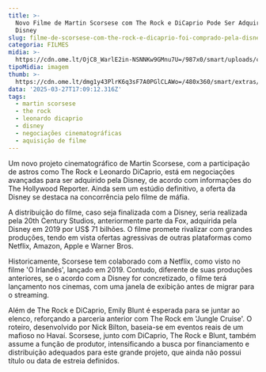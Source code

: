 ```yaml
---
title: >-
  Novo Filme de Martin Scorsese com The Rock e DiCaprio Pode Ser Adquirido pela
  Disney
slug: filme-de-scorsese-com-the-rock-e-dicaprio-foi-comprado-pela-disney-diz-site
categoria: FILMES
midia: >-
  https://cdn.ome.lt/OjC8_WarlE2in-NSNNKw9GMnu7U=/987x0/smart/uploads/conteudo/fotos/OMELETE_CAPA_-_2025-03-27T134420.310.png
tipoMidia: imagem
thumb: >-
  https://cdn.ome.lt/dmg1y43PlrK6q3sF7A0PGlCLAWo=/480x360/smart/extras/conteudos/omelete_THUMB_-_2025-03-27T134359.079.png
data: '2025-03-27T17:09:12.316Z'
tags:
  - martin scorsese
  - the rock
  - leonardo dicaprio
  - disney
  - negociações cinematográficas
  - aquisição de filme
---
```


Um novo projeto cinematográfico de Martin Scorsese, com a participação de astros como The Rock e Leonardo DiCaprio, está em negociações avançadas para ser adquirido pela Disney, de acordo com informações do The Hollywood Reporter. Ainda sem um estúdio definitivo, a oferta da Disney se destaca na concorrência pelo filme de máfia.

A distribuição do filme, caso seja finalizada com a Disney, seria realizada pela 20th Century Studios, anteriormente parte da Fox, adquirida pela Disney em 2019 por US$ 71 bilhões. O filme promete rivalizar com grandes produções, tendo em vista ofertas agressivas de outras plataformas como Netflix, Amazon, Apple e Warner Bros.

Historicamente, Scorsese tem colaborado com a Netflix, como visto no filme 'O Irlandês', lançado em 2019. Contudo, diferente de suas produções anteriores, se o acordo com a Disney for concretizado, o filme terá lançamento nos cinemas, com uma janela de exibição antes de migrar para o streaming.

Além de The Rock e DiCaprio, Emily Blunt é esperada para se juntar ao elenco, reforçando a parceria anterior com The Rock em 'Jungle Cruise'. O roteiro, desenvolvido por Nick Bilton, baseia-se em eventos reais de um mafioso no Havaí. Scorsese, junto com DiCaprio, The Rock e Blunt, também assume a função de produtor, intensificando a busca por financiamento e distribuição adequados para este grande projeto, que ainda não possui título ou data de estreia definidos.
